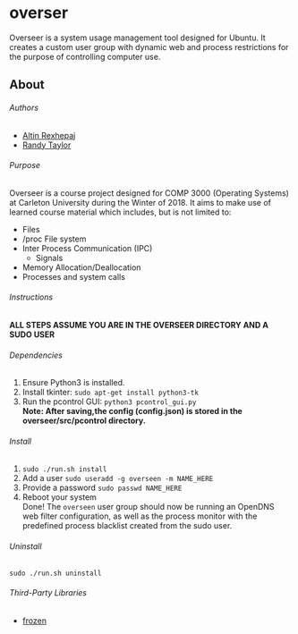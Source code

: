 # overser
Overseer is a system usage management tool designed for Ubuntu. It creates a custom user group with dynamic web and process restrictions for the purpose of controlling computer use.

## About
###### Authors
* [Altin Rexhepaj](https://github.com/altin)
* [Randy Taylor](https://github.com/aclonegeek)

###### Purpose
Overseer is a course project designed for COMP 3000 (Operating Systems) at Carleton University during the Winter of 2018. It aims to make use of learned course material which includes, but is not limited to:
* Files
* /proc File system
* Inter Process Communication (IPC)
  * Signals
* Memory Allocation/Deallocation
* Processes and system calls

###### Instructions
**ALL STEPS ASSUME YOU ARE IN THE OVERSEER DIRECTORY AND A SUDO USER** 

###### Dependencies
1. Ensure Python3 is installed.  
2. Install tkinter: `sudo apt-get install python3-tk`  
3. Run the pcontrol GUI: `python3 pcontrol_gui.py`  
**Note: After saving,the config (config.json) is stored in the overseer/src/pcontrol directory.** 

###### Install
1. `sudo ./run.sh install`
2. Add a user `sudo useradd -g overseen -m NAME_HERE`  
3. Provide a password `sudo passwd NAME_HERE` 
4. Reboot your system  
Done! The `overseen` user group should now be running an OpenDNS web filter configuration, as well as the process monitor with the predefined process blacklist created from the sudo user.  

###### Uninstall  
`sudo ./run.sh uninstall`  

###### Third-Party Libraries
* [frozen](https://github.com/cesanta/frozen)
